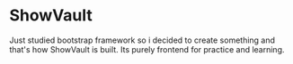 # ShowVault
Just studied bootstrap framework so i decided to create something and that's how ShowVault is built. Its purely frontend for practice and learning.
